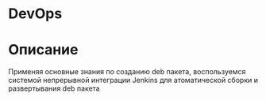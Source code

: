 # DevOps


# Описание
Применяя основные знания по созданию deb пакета, воспользуемся системой непрерывной интеграции Jenkins для атоматической сборки и развертывания deb пакета
